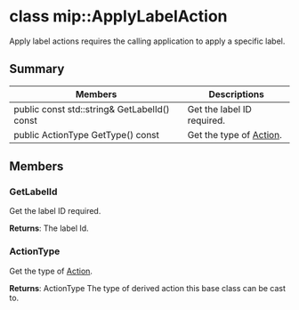 # class mip::ApplyLabelAction 
Apply label actions requires the calling application to apply a specific label.
  
## Summary
 Members                        | Descriptions                                
--------------------------------|---------------------------------------------
 public const std::string& GetLabelId() const  |  Get the label ID required.
 public ActionType GetType() const  |  Get the type of [Action](class_mip_action.md).
  
## Members
  
### GetLabelId
Get the label ID required.

  
**Returns**: The label Id.
  
### ActionType
Get the type of [Action](class_mip_action.md).

  
**Returns**: ActionType The type of derived action this base class can be cast to.
